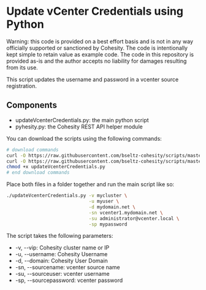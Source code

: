 # Update vCenter Credentials using Python

Warning: this code is provided on a best effort basis and is not in any way officially supported or sanctioned by Cohesity. The code is intentionally kept simple to retain value as example code. The code in this repository is provided as-is and the author accepts no liability for damages resulting from its use.

This script updates the username and password in a vcenter source registration.

## Components

* updateVcenterCredentials.py: the main python script
* pyhesity.py: the Cohesity REST API helper module

You can download the scripts using the following commands:

```bash
# download commands
curl -O https://raw.githubusercontent.com/bseltz-cohesity/scripts/master/oracle/python/updateVcenterCredentials/updateVcenterCredentials.py
curl -O https://raw.githubusercontent.com/bseltz-cohesity/scripts/master/python/pyhesity.py
chmod +x updateVcenterCredentials.py
# end download commands
```

Place both files in a folder together and run the main script like so:

```bash
./updateVcenterCredentials.py -v mycluster \
                              -u myuser \
                              -d mydomain.net \
                              -sn vcenter1.mydomain.net \
                              -su administrator@vcenter.local \
                              -sp mypassword
```

The script takes the following parameters:

* -v, --vip: Cohesity cluster name or IP
* -u, --username: Cohesity Username
* -d, --domain: Cohesity User Domain
* -sn, --sourcename: vcenter source name
* -su, --sourceuser: vcenter username
* -sp, --sourcepassword: vcenter password
